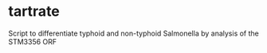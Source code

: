 # tartrate
Script to differentiate typhoid and non-typhoid Salmonella by analysis of the STM3356 ORF
